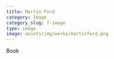 ```yaml
---
title: Martin Ford
category: Image
category_slug: f-image
type: image
image: assets/img/works/martinford.png
---
```

Book